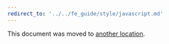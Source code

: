 ```yaml
---
redirect_to: '../../fe_guide/style/javascript.md'
---
```


This document was moved to [another location](../../fe_guide/style/javascript.md).
